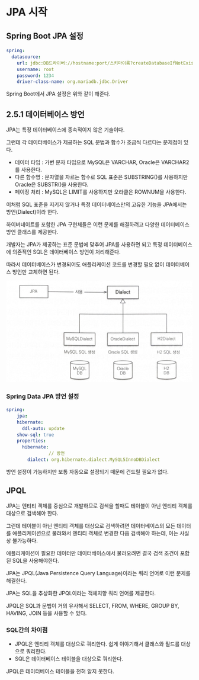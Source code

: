 
# JPA 시작

## Spring Boot JPA 설정

```yaml
spring:
  datasource:
    url: jdbc:DB드라이버://hostname:port/스키마이름?createDatabaseIfNotExist=true
    username: root
    password: 1234
    driver-class-name: org.mariadb.jdbc.Driver
```

Spring Boot에서 JPA 설정은 위와 같이 해준다.

## 2.5.1 데이터베이스 방언

JPA는 특정 데이터베이스에 종속적이지 않은 기술이다.

그런데 각 데이터베이스가 제공하는 SQL 문법과 함수가 조금씩 다르다는 문제점이 있다.

- 데이터 타입 : 가변 문자 타입으로 MySQL은 VARCHAR, Oracle은 VARCHAR2를 사용한다.
- 다른 함수명 : 문자열을 자르는 함수로 SQL 표준은 SUBSTRING()를 사용하지만 Oracle은 SUBSTR()을 사용한다.
- 페이징 처리 : MySQL은 LIMIT를 사용하지만 오라클은 ROWNUM을 사용한다.

이처럼 SQL 표준을 지키지 않거나 특정 데이터베이스만의 고유한 기능을 JPA에서는 방언(Dialect)이라 한다.

하이버네이트를 포함한 JPA 구현체들은 이런 문제를 해결하려고 다양한 데이터베이스 방언 클래스를 제공한다.

개발자는 JPA가 제공하는 표준 문법에 맞추어 JPA를 사용하면 되고 특정 데이터베이스에 의존적인 SQL은 데이터베이스 방언이 처리해준다.

따라서 데이터베이스가 변경되어도 애플리케이션 코드를 변경할 필요 없이 데이터베이스 방언만 교체하면 된다.

![Untitled](assets/방언.png)

### Spring Data JPA 방언 설정

```yaml
spring:
	jpa:
    hibernate:
      ddl-auto: update
    show-sql: true
    properties:
      hibernate:
				// 방언
        dialect: org.hibernate.dialect.MySQL5InnoDBDialect
```

방언 설정이 가능하지만 보통 자동으로 설정되기 때문에 건드릴 필요가 없다.

## JPQL

JPA는 엔티티 객체를 중심으로 개발하므로 검색을 할때도 테이블이 아닌 엔티티 객체를 대상으로 검색해야 한다.

그런데 테이블이 아닌 엔티티 객체를 대상으로 검색하려면 데이터베이스의 모든 데이터를 애플리케이션으로 불러와서 엔티티 객체로 변경한 다음 검색해야 하는데, 이는 사실상 불가능하다.

애플리케이션이 필요한 데이터만 데이터베이스에서 불러오려면 결국 검색 조건이 포함된 SQL을 사용해야한다.

JPA는 JPQL(Java Persistence Query Language)이라는 쿼리 언어로 이런 문제를 해결한다.

JPA는 SQL을 추상화한 JPQL이라는 객체지향 쿼리 언어를 제공한다.

JPQL은 SQL과 문법이 거의 유사해서 SELECT, FROM, WHERE, GROUP BY, HAVING, JOIN 등을 사용할 수 있다.

### **SQL간의 차이점**

- JPQL은 엔티티 객체를 대상으로 쿼리한다. 쉽게 이야기해서 클래스와 필드를 대상으로 쿼리한다.
- SQL은 데이터베이스 테이블을 대상으로 쿼리한다.

JPQL은 데이터베이스 테이블을 전혀 알지 못한다.